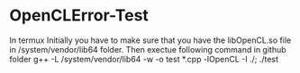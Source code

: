 # OpenCLError-Test
In termux
Initially  you have to make sure that you have the libOpenCL.so file in /system/vendor/lib64 folder.
Then exectue following command in github folder
g++ -L /system/vendor/lib64 -w  -o test  *.cpp -lOpenCL -I ./; ./test 
